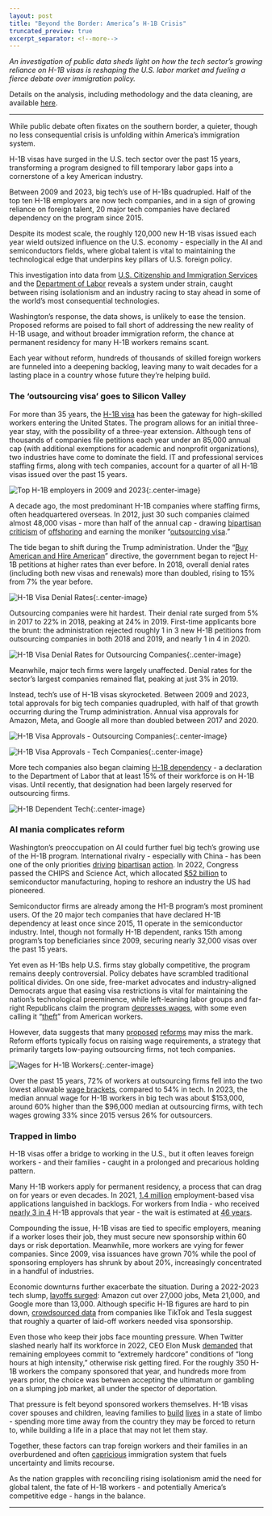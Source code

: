 ```yaml
---
layout: post
title: "Beyond the Border: America’s H-1B Crisis"
truncated_preview: true
excerpt_separator: <!--more-->
---
```


*An investigation of public data sheds light on how the tech sector’s growing reliance on H-1B visas is reshaping the U.S. labor market and fueling a fierce debate over immigration policy.*

<!--more-->

<div class="message">
 
  Details on the analysis, including methodology and the data cleaning, are available <a href="https://www.nikhilgahlawat.com/projects/h1b-tech-methodology/">here</a>.
 
</div>

-----

While public debate often fixates on the southern border, a quieter, though no less consequential crisis is unfolding within America’s immigration system.

H-1B visas have surged in the U.S. tech sector over the past 15 years, transforming a program designed to fill temporary labor gaps into a cornerstone of a key American industry.

Between 2009 and 2023, big tech’s use of H-1Bs quadrupled. Half of the top ten H-1B employers are now tech companies, and in a sign of growing reliance on foreign talent, 20 major tech companies have declared dependency on the program since 2015.

Despite its modest scale, the roughly 120,000 new H-1B visas issued each year wield outsized influence on the U.S. economy \- especially in the AI and semiconductors fields, where global talent is vital to maintaining the technological edge that underpins key pillars of U.S. foreign policy.

This investigation into data from [U.S. Citizenship and Immigration Services](https://www.uscis.gov/tools/reports-and-studies/h-1b-employer-data-hub) and the [Department of Labor](https://www.dol.gov/agencies/eta/foreign-labor/performance) reveals a system under strain, caught between rising isolationism and an industry racing to stay ahead in some of the world’s most consequential technologies.

Washington’s response, the data shows, is unlikely to ease the tension. Proposed reforms are poised to fall short of addressing the new reality of H-1B usage, and without broader immigration reform, the chance at permanent residency for many H-1B workers remains scant.

Each year without reform, hundreds of thousands of skilled foreign workers are funneled into a deepening backlog, leaving many to wait decades for a lasting place in a country whose future they’re helping build.

### The ‘outsourcing visa’ goes to Silicon Valley

For more than 35 years, the [H-1B visa](https://www.uscis.gov/working-in-the-united-states/h-1b-specialty-occupations) has been the gateway for high-skilled workers entering the United States. The program allows for an initial three-year stay, with the possibility of a three-year extension. Although tens of thousands of companies file petitions each year under an 85,000 annual cap (with additional exemptions for academic and nonprofit organizations), two industries have come to dominate the field. IT and professional services staffing firms, along with tech companies, account for a quarter of all H-1B visas issued over the past 15 years.

![Top H-1B employers in 2009 and 2023](/projects/assets/h1b-tech/h1b_top_employers.png){:.center-image}

A decade ago, the most predominant H-1B companies where staffing firms, often headquartered overseas. In 2012, just 30 such companies claimed almost 48,000 visas \- more than half of the annual cap \- drawing [bipartisan](https://www.theguardian.com/technology/2016/nov/21/tech-workers-visas-h-1b-reduction-trump-administration) [criticism](https://www.youtube.com/watch?v=Z2dR4Z6dRIo) of [offshoring](https://www.nytimes.com/2015/06/04/us/last-task-after-layoff-at-disney-train-foreign-replacements.html) and earning the moniker “[outsourcing visa](https://www.nytimes.com/2007/04/15/business/yourmoney/15view.html).”

The tide began to shift during the Trump administration. Under the “[Buy American and Hire American](https://www.uscis.gov/archive/buy-american-and-hire-american-putting-american-workers-first)” directive, the government began to reject H-1B petitions at higher rates than ever before. In 2018, overall denial rates (including both new visas and renewals) more than doubled, rising to 15% from 7% the year before.

![H-1B Visa Denial Rates](/projects/assets/h1b-tech/industry_denial_rates.png){:.center-image}

Outsourcing companies were hit hardest. Their denial rate surged from 5% in 2017 to 22% in 2018, peaking at 24% in 2019\. First-time applicants bore the brunt: the administration rejected roughly 1 in 3 new H-1B petitions from outsourcing companies in both 2018 and 2019, and nearly 1 in 4 in 2020\.

![H-1B Visa Denial Rates for Outsourcing Companies](/projects/assets/h1b-tech/outsourcing_denial_rates.png){:.center-image}

Meanwhile, major tech firms were largely unaffected. Denial rates for the sector’s largest companies remained flat, peaking at just 3% in 2019\. 

Instead, tech’s use of H-1B visas skyrocketed. Between 2009 and 2023, total approvals for big tech companies quadrupled, with half of that growth occurring during the Trump administration. Annual visa approvals for Amazon, Meta, and Google all more than doubled between 2017 and 2020\.

![H-1B Visa Approvals - Outsourcing Companies](/projects/assets/h1b-tech/outsourcing_approvals.png){:.center-image}

![H-1B Visa Approvals - Tech Companies](/projects/assets/h1b-tech/tech_approvals.png){:.center-image}

More tech companies also began claiming [H-1B dependency](https://www.dol.gov/agencies/whd/fact-sheets/62c-h1b-dependent-employer) \- a declaration to the Department of Labor that at least 15% of their workforce is on H-1B visas. Until recently, that designation had been largely reserved for outsourcing firms.

![H-1B Dependent Tech](/projects/assets/h1b-tech/h1b_dependent_tech.png){:.center-image}

### AI mania complicates reform

Washington’s preoccupation on AI could further fuel big tech’s growing use of the H-1B program. International rivalry \- especially with China \- has been one of the only priorities [driving](https://www.theverge.com/2022/8/9/23298147/biden-chips-act-semiconductors-subsidies-ohio-arizona-plant-china) [bipartisan](https://www.pbs.org/newshour/politics/senate-overwhelmingly-passes-aid-for-ukraine-israel-and-taiwan-in-big-bipartisan-vote) [action](https://www.nytimes.com/2024/03/13/technology/tiktok-ban-house-vote.html). In 2022, Congress passed the CHIPS and Science Act, which allocated [$52 billion](https://www.theverge.com/2022/7/28/23282494/semiconductors-chips-and-science-act-joe-biden-congress-nvidia) to semiconductor manufacturing, hoping to reshore an industry the US had pioneered.

Semiconductor firms are already among the H1-B program’s most prominent users. Of the 20 major tech companies that have declared H-1B dependency at least once since 2015, 11 operate in the semiconductor industry. Intel, though not formally H-1B dependent, ranks 15th among program’s top beneficiaries since 2009, securing nearly 32,000 visas over the past 15 years.

Yet even as H-1Bs help U.S. firms stay globally competitive, the program remains deeply controversial. Policy debates have scrambled traditional political divides. On one side, free-market advocates and industry-aligned Democrats argue that easing visa restrictions is vital for maintaining the nation’s technological preeminence, while left-leaning labor groups and far-right Republicans claim the program [depresses wages](https://www.epi.org/publication/h-1b-visas-and-prevailing-wage-levels/), with some even calling it “[theft](https://www.nytimes.com/2017/04/18/us/politics/executive-order-hire-buy-american-h1b-visa-trump.html)” from American workers.

However, data suggests that many [proposed](https://economictimes.indiatimes.com/nri/visa-and-immigration/legislation-introduced-in-us-senate-to-reform-and-stop-abuse-of-h-1b-visa-system/articleshow/89960231.cms) [reforms](https://www.durbin.senate.gov/newsroom/press-releases/durbin-grassley-to-dhs-implement-h1-b-visa-program-reforms) may miss the mark. Reform efforts typically focus on raising wage requirements, a strategy that primarily targets low-paying outsourcing firms, not tech companies. 

![Wages for H-1B Workers](/projects/assets/h1b-tech/industry_wages_annotated.png){:.center-image}

Over the past 15 years, 72% of workers at outsourcing firms fell into the two lowest allowable [wage brackets](https://www.dol.gov/agencies/eta/foreign-labor/wages), compared to 54% in tech. In 2023, the median annual wage for H-1B workers in big tech was about $153,000, around 60% higher than the $96,000 median at outsourcing firms, with tech wages growing 33% since 2015 versus 26% for outsourcers.

### Trapped in limbo

H-1B visas offer a bridge to working in the U.S., but it often leaves foreign workers \- and their families \- caught in a prolonged and precarious holding pattern.

Many H-1B workers apply for permanent residency, a process that can drag on for years or even decades. In 2021, [1.4 million](https://www.cato.org/blog/14-million-skilled-immigrants-employment-based-green-card-backlogs-2021) employment-based visa applications languished in backlogs. For workers from India \- who received [nearly 3 in 4](https://www.uscis.gov/sites/default/files/document/data/H1B_Characteristics_Congressional_Report_FY2021-3.2.22.pdf) H-1B approvals that year \- the wait is estimated at [46 years](https://www.cato.org/blog/14-million-skilled-immigrants-employment-based-green-card-backlogs-2021).

Compounding the issue, H-1B visas are tied to specific employers, meaning if a worker loses their job, they must secure new sponsorship within 60 days or risk deportation. Meanwhile, more workers are vying for fewer companies. Since 2009, visa issuances have grown 70% while the pool of sponsoring employers has shrunk by about 20%, increasingly concentrated in a handful of industries.

Economic downturns further exacerbate the situation. During a 2022-2023 tech slump, [layoffs surged](https://layoffs.fyi/): Amazon cut over 27,000 jobs, Meta 21,000, and Google more than 13,000. Although specific H-1B figures are hard to pin down, [crowdsourced data](https://layoffs.fyi/) from companies like TikTok and Tesla suggest that roughly a quarter of laid-off workers needed visa sponsorship.

Even those who keep their jobs face mounting pressure. When Twitter slashed nearly half its workforce in 2022, CEO Elon Musk [demanded](https://www.theverge.com/2022/11/16/23462026/elon-musk-twitter-email-hardcore-or-severance) that remaining employees commit to “extremely hardcore” conditions of “long hours at high intensity,” otherwise risk getting fired. For the roughly 350 H-1B workers the company sponsored that year, and hundreds more from years prior, the choice was between accepting the ultimatum or gambling on a slumping job market, all under the spector of deportation.

That pressure is felt beyond sponsored workers themselves. H-1B visas cover spouses and children, leaving families to [build](https://www.nytimes.com/2017/04/19/technology/h1-b-tech-worker-life.html) [lives](https://www.wsj.com/articles/adult-children-of-work-visa-recipients-forced-to-return-to-parents-countries-11654596000?mod=hp_lead_pos10) in a state of limbo - spending more time away from the country they may be forced to return to, while building a life in a place that may not let them stay.

Together, these factors can trap foreign workers and their families in an overburdened and often [capricious](https://www.propublica.org/article/authorities-can-now-deny-visa-and-green-card-applications-without-giving-applicants-a-chance-to-fix-errors) immigration system that fuels uncertainty and limits recourse.

As the nation grapples with reconciling rising isolationism amid the need for global talent, the fate of H-1B workers \- and potentially America’s competitive edge \- hangs in the balance.


-----

